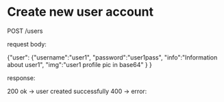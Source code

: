 # Create new user account

POST /users

request body:

{"user":
    {"username":"user1",
    "password":"user1pass",
    "info":"Information about user1",
    "img":"user1 profile pic in base64"
    }
}

response:

200 ok -> user created successfully
400 -> error:
    